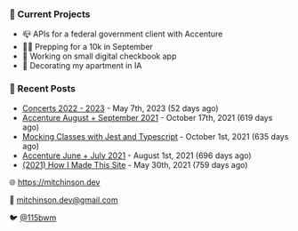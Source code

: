 ### 📌 Current Projects
- 📪 APIs for a federal government client with Accenture
- 🏃🏼 Prepping for a 10k in September
- 🤑 Working on small digital checkbook app
- 🏡 Decorating my apartment in IA

### 📝 Recent Posts

- [Concerts 2022 - 2023](https://blog.mitchinson.dev/concerts-2023) - May 7th, 2023 (52 days ago)
- [Accenture August + September 2021](https://blog.mitchinson.dev/pillar/aug-sep-21) - October 17th, 2021 (619 days ago)
- [Mocking Classes with Jest and Typescript](https://blog.mitchinson.dev/jest-typescript-mocks) - October 1st, 2021 (635 days ago)
- [Accenture June + July 2021](https://blog.mitchinson.dev/pillar/june-july-21) - August 1st, 2021 (696 days ago)
- [(2021) How I Made This Site](https://blog.mitchinson.dev/About-This-Site) - May 30th, 2021 (759 days ago)

🌐 https://mitchinson.dev

💌 mitchinson.dev@gmail.com

🐦 [@115bwm](https://twitter.com/115bwm)